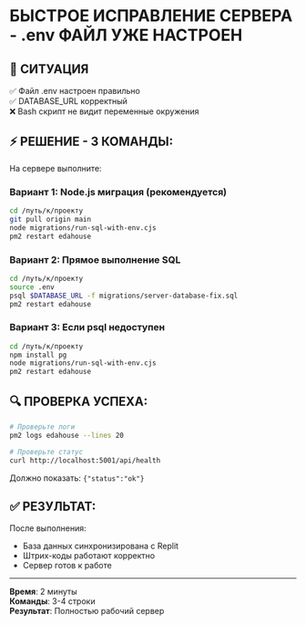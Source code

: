 # БЫСТРОЕ ИСПРАВЛЕНИЕ СЕРВЕРА - .env ФАЙЛ УЖЕ НАСТРОЕН

## 🎯 СИТУАЦИЯ
✅ Файл .env настроен правильно  
✅ DATABASE_URL корректный  
❌ Bash скрипт не видит переменные окружения  

## ⚡ РЕШЕНИЕ - 3 КОМАНДЫ:

На сервере выполните:

### Вариант 1: Node.js миграция (рекомендуется)
```bash
cd /путь/к/проекту
git pull origin main
node migrations/run-sql-with-env.cjs
pm2 restart edahouse
```

### Вариант 2: Прямое выполнение SQL
```bash
cd /путь/к/проекту
source .env
psql $DATABASE_URL -f migrations/server-database-fix.sql
pm2 restart edahouse
```

### Вариант 3: Если psql недоступен
```bash
cd /путь/к/проекту
npm install pg
node migrations/run-sql-with-env.cjs
pm2 restart edahouse
```

## 🔍 ПРОВЕРКА УСПЕХА:

```bash
# Проверьте логи
pm2 logs edahouse --lines 20

# Проверьте статус
curl http://localhost:5001/api/health
```

Должно показать: `{"status":"ok"}`

## ✅ РЕЗУЛЬТАТ:

После выполнения:
- База данных синхронизирована с Replit
- Штрих-коды работают корректно  
- Сервер готов к работе

---
**Время**: 2 минуты  
**Команды**: 3-4 строки  
**Результат**: Полностью рабочий сервер